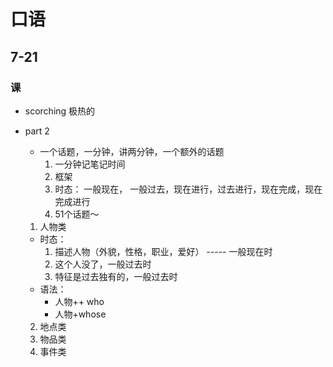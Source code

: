 # 口语
## 7-21 
### 课
- scorching 极热的

- part 2
  - 一个话题，一分钟，讲两分钟，一个额外的话题
    1. 一分钟记笔记时间
    2. 框架
    3. 时态： 一般现在， 一般过去，现在进行，过去进行，现在完成，现在完成进行
    4. 51个话题～
  1. 人物类
    - 时态： 
      1. 描述人物（外貌，性格，职业，爱好） ----- 一般现在时
      2. 这个人没了，一般过去时
      3. 特征是过去独有的，一般过去时
    - 语法： 
      - 人物++ who 
      - 人物+whose
  2. 地点类
  3. 物品类
  4. 事件类
